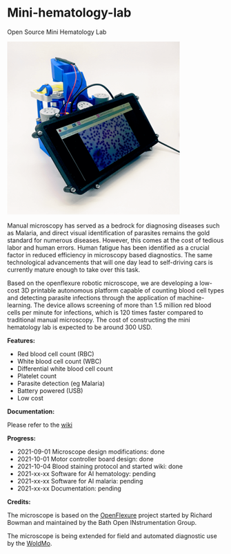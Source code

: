 # Mini-hematology-lab
Open Source Mini Hematology Lab

<img src="https://github.com/WOIDMO/Mini-hematology-lab/blob/main/doc/mini_hematology_lab_opt.png" width="400" height="400">

Manual microscopy has served as a bedrock for diagnosing diseases such as Malaria, and direct visual identification of parasites remains the gold standard for numerous diseases. However, this comes at the cost of tedious labor and human errors. Human fatigue has been identified as a crucial factor in reduced efficiency in microscopy based diagnostics. The same technological advancements that will one day lead to self-driving cars is currently mature enough to take over this task.

Based on the openflexure robotic microscope, we are developing a low-cost 3D printable autonomous platform capable of counting blood cell types and detecting parasite infections through the application of machine-learning. The device allows screening of more than 1.5 million red blood cells per minute for infections, which is 120 times faster compared to traditional manual microscopy. The cost of constructing the mini hematology lab is expected to be around 300 USD.

**Features:**

* Red blood cell count (RBC)
* White blood cell count (WBC)
* Differential white blood cell count
* Platelet count
* Parasite detection (eg Malaria)
* Battery powered (USB)
* Low cost


**Documentation:**

Please refer to the [wiki](https://github.com/WOIDMO/Mini-hematology-lab/wiki) 


**Progress:**

* 2021-09-01 Microscope design modifications: done
* 2021-10-01 Motor controller board design: done
* 2021-10-04 Blood staining protocol and started wiki: done
* 2021-xx-xx Software for AI hematology: pending
* 2021-xx-xx Software for AI malaria: pending
* 2021-xx-xx Documentation: pending

**Credits:**

The microscope is based on the [OpenFlexure](https://openflexure.org/) project started by Richard Bowman and maintained by the Bath Open INstrumentation Group.

The microscope is being extended for field and automated diagnostic use by the [WoIdMo](https://woidmo.org).
